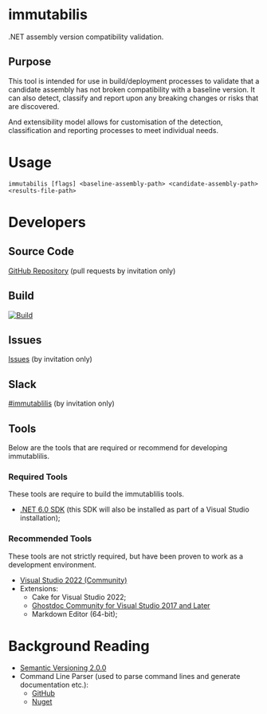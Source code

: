 # immutabilis
.NET assembly version compatibility validation.

## Purpose

This tool is intended for use in build/deployment processes to validate that a candidate
assembly has not broken compatibility with a baseline version.  It can also detect,
classify and report upon any breaking changes or risks that are discovered.

And extensibility model allows for customisation of the detection, classification
and reporting processes to meet individual needs.

# Usage

`immutabilis [flags] <baseline-assembly-path> <candidate-assembly-path> <results-file-path>`

# Developers

## Source Code
[GitHub Repository](https://github.com/open-collar/immutabilis) (pull requests by invitation only)

## Build
[![Build](https://github.com/open-collar/immutabilis/actions/workflows/build.yml/badge.svg)](https://github.com/open-collar/immutabilis/actions/workflows/build.yml)

## Issues
[Issues](https://github.com/open-collar/immutabilis/issues) (by invitation only)

## Slack

[#immutablilis](https://open-collar.slack.com/archives/C030ARN3G8Y) (by invitation only)

## Tools

Below are the tools that are required or recommend for developing immutablilis.

### Required Tools

These tools are require to build the immutablilis tools.

* [.NET 6.0 SDK](https://dotnet.microsoft.com/en-us/download/dotnet/6.0) (this SDK will also be installed as part of a Visual Studio installation);

### Recommended Tools

These tools are not strictly required, but have been proven to work as a development
environment.

* [Visual Studio 2022 (Community)](https://visualstudio.microsoft.com/downloads/)
* Extensions:
   * Cake for Visual Studio 2022;
   * [Ghostdoc Community for Visual Studio 2017 and Later](https://submain.com/download/ghostdoc/community/)
   * Markdown Editor (64-bit);

# Background Reading

* [Semantic Versioning 2.0.0](https://semver.org/)
* Command Line Parser (used to parse command lines and generate documentation etc.):
  * [GitHub](https://github.com/commandlineparser/commandline)
  * [Nuget](https://www.nuget.org/packages/CommandLineParser/)